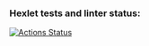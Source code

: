### Hexlet tests and linter status:
[![Actions Status](https://github.com/julia-ju25/qa-engineer-project-85/actions/workflows/hexlet-check.yml/badge.svg)](https://github.com/julia-ju25/qa-engineer-project-85/actions)